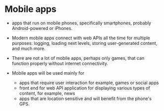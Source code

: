# Mobile apps

- apps that run on mobile phones, specifically smartphones, probably Android-powered or iPhones.

- Modern mobile apps connect with web APIs all the time for multiple purposes: logging, loading next levels, storing user-generated content, and much more.

- There are not a lot of mobile apps, perhaps only games, that can function properly without internet connectivity.

- Mobile apps will be used mainly for 
  - apps that require user interaction for example, games or social apps
  - front end for web API application for displaying various types of content, for example, news
  - apps that are location sensitive and will benefit from the phone's GPS.